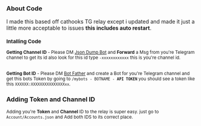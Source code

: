 <h3>About Code</h3>
I made this based off cathooks TG relay except i updated and made it just
a little more acceptable to issues <b>this includes auto restart</b>.

<small>
<h3>Intalling Code</h3>
<b>Getting Channel ID</b> - Please DM <a href="https://t.me/jsondumpbot">Json Dump Bot</a> and <b>Forward</b> a Msg from you're Telegram channel to get its id also look for this id type <code>-xxxxxxxxxxxx</code> this is you're channel id.

<br>
<br>

<b>Getting Bot ID</b> - Please DM <a href="https://telegram.me/BotFather">Bot Father</a> and create a Bot for you're Telegram channel and get this bots Token by going to <code>/mybots - BOTNAME - <b>API TOKEN</b></code> you should see a token like this <code>XXXXXX:XXXXXXXXXXXXXXXxx</code>.
<br>
</small>

<h3>Adding Token and Channel ID</h3>
<small>Adding you're <b>Token</b> and <b>Channel</b> ID to the relay is super easy. just go to <code>Account/Accounts.json</code> and Add both IDS to its correct place.</small>